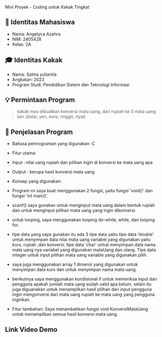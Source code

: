 Mini Proyek - Coding untuk Kakak Tingkat

## 👤 Identitas Mahasiswa
- Nama: Angelyca Azahra
- NIM: 2405428
- Kelas: 2A
  
## 🎓 Identitas Kakak
- Nama: Salma yulianita
- Angkatan: 2023
- Program Studi: Pendidikan Sistem dan Teknologi Informasi
  
## 💡 Permintaan Program
> kakak mau dibuatkan konversi mata uang, dari rupiah ke 5 mata uang lain (dolar, yen, euro, ringgit, riyal)
 
## 🧠 Penjelasan Program
- Bahasa pemrograman yang digunakan: C

- Fitur utama:
 - Input  : nilai uang rupiah dan pilihan ingin di konversi ke mata uang apa
 - Output : berupa hasil konversi mata uang

- Konsep yang digunakan:
 - Program ini saya buat menggunakan 2 fungsi, yaitu fungsi 'void()' dan fungsi 'int main()'.
 - scanf() saya gunakan untuk menginput mata uang dalam bentuk rupiah dan untuk menginput pilihan mata uang yang ingin dikonversi.
 - untuk looping, saya menggunakan looping do-while, while, dan looping for.
 - tipe data yang saya gunakan itu ada 3 tipe data yaitu tipe data 'double' untuk menyimpan data nilai mata uang variabel yang digunakan yaitu kurs, rupiah ,dan konversi. tipe data 'char' untuk menyimpan data nama mata uang nya variabel yang digunakan mataUang dan ulang. Tipe data integer untuk input pilihan mata uang variable yang digunakan pilih.
 - saya juga menggunakan array 1 dimensi yang digunakan untuk menyimpan data kurs dan untuk menyimpan nama mata uang.
 - berikutnya saya menggunakan kondisional if untuk memeriksa input dari pengguna apakah jumlah mata uang sudah valid apa belum, selain itu juga diguanakan untuk menampilkan hasil pilihan dari input pengguna ingin mengonversi dari mata uang rupiah ke mata uang yang pengguna inginkan.
- Fitur tambahan: Saya menambahkan fungsi void KonversiMataUang untuk menampilkan semua hasil konversi mata uang.

## Link Video Demo
